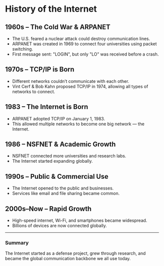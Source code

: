 # History of the Internet

## 1960s – The Cold War & ARPANET
- The U.S. feared a nuclear attack could destroy communication lines.
- ARPANET was created in 1969 to connect four universities using packet switching.
- First message sent: "LOGIN", but only "LO" was received before a crash.

## 1970s – TCP/IP is Born
- Different networks couldn’t communicate with each other.
- Vint Cerf & Bob Kahn proposed TCP/IP in 1974, allowing all types of networks to connect.

## 1983 – The Internet is Born
- ARPANET adopted TCP/IP on January 1, 1983.
- This allowed multiple networks to become one big network — the Internet.

## 1986 – NSFNET & Academic Growth
- NSFNET connected more universities and research labs.
- The Internet started expanding globally.

## 1990s – Public & Commercial Use
- The Internet opened to the public and businesses.
- Services like email and file sharing became common.

## 2000s–Now – Rapid Growth
- High-speed internet, Wi-Fi, and smartphones became widespread.
- Billions of devices are now connected globally.

---

### Summary
The Internet started as a defense project, grew through research, and became the global communication backbone we all use today.